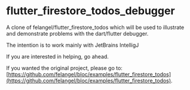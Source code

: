 # flutter_firestore_todos_debugger

A clone of felangel/flutter_firestore_todos which will be used to illustrate and
demonstrate problems with the dart/flutter debugger.

The intention is to work mainly with JetBrains IntelligJ 

If you are interested in helping, go ahead.

If you wanted the original project, please go to:
[https://github.com/felangel/bloc/examples/flutter_firestore_todos](https://github.com/felangel/bloc/examples/flutter_firestore_todos).
